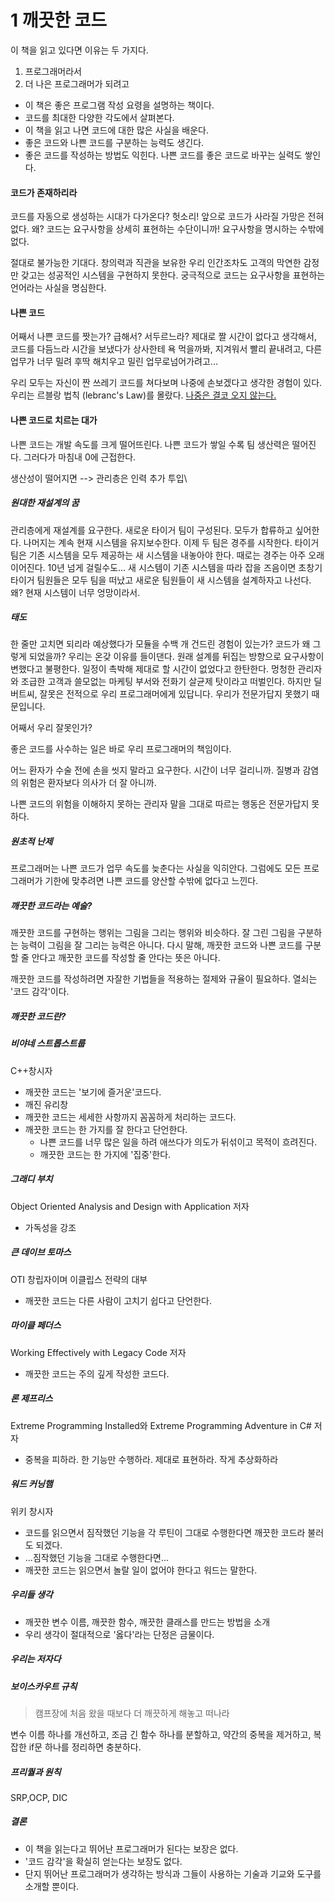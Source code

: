 # 1 깨끗한 코드

이 책을 읽고 있다면 이유는 두 가지다.

1. 프로그래머라서
2. 더 나은 프로그래머가 되려고



* 이 책은 좋은 프로그램 작성 요령을 설명하는 책이다.
* 코드를 최대한 다양한 각도에서 살펴본다.
* 이 책을 읽고 나면 코드에 대한 많은 사실을 배운다.
* 좋은 코드와 나쁜 코드를 구분하는 능력도 생긴다.
* 좋은 코드를 작성하는 방법도 익힌다. 나쁜 코드를 좋은 코드로 바꾸는 실력도 쌓인다.



#### 코드가 존재하리라

코드를 자동으로 생성하는 시대가 다가온다?
헛소리! 앞으로 코드가 사라질 가망은 전혀 없다. 왜? 코드는 요구사항을 상세히 표현하는 수단이니까!
요구사항을 명시하는 수밖에 없다.

절대로 불가능한 기대다. 창의력과 직관을 보유한 우리 인간조차도 고객의 막연한 감정만 갖고는 성공적인 시스템을 구현하지 못한다.
궁극적으로 코드는 요구사항을 표현하는 언어라는 사실을 명심한다.



#### 나쁜 코드

어째서 나쁜 코드를 짯는가?
급해서? 서두르느라? 제대로 짤 시간이 없다고 생각해서, 코드를 다듬느라 시간을 보냈다가 상사한테 욕 먹을까봐, 지겨워서 빨리 끝내려고, 다른 업무가 너무 밀려 후딱 해치우고 밀린 업무로넘어가려고...

우리 모두는 자신이 짠 쓰레기 코드를 쳐다보며 나중에 손보겠다고 생각한 경험이 있다.
우리는 르블랑 법칙 (lebranc's Law)를 몰랐다. <u>나중은 결코 오지 않는다.</u>



#### 나쁜 코드로 치르는 대가

나쁜 코드는 개발 속도를 크게 떨어뜨린다.
나쁜 코드가 쌓일 수록 팀 생산력은 떨어진다. 그러다가 마침내 0에 근접한다.

생산성이 떨어지면 --> 관리층은 인력 추가 투입\

##### 원대한 재설계의 꿈

관리층에게 재설계를 요구한다.
새로운 타이거 팀이 구성된다. 모두가 합류하고 싶어한다. 나머지는 계속 현재 시스템을 유지보수한다.
이제 두 팀은 경주를 시작한다. 타이거팀은 기존 시스템을 모두 제공하는 새 시스템을 내놓아야 한다.
때로는 경주는 아주 오래 이어진다. 10년 넘게 걸릴수도...
새 시스템이 기존 시스템을 따라 잡을 즈음이면 초창기 타이거 팀원들은 모두 팀을 떠났고 새로운 팀원들이 새 시스템을 설계하자고 나선다. 왜? 현재 시스템이 너무 엉망이라서.



##### 태도

한 줄만 고치면 되리라 예상했다가 모듈을 수백 개 건드린 경험이 있는가?
코드가 왜 그렇게 되었을까? 우리는 온갖 이유를 들이댄다.
원래 설계를 뒤집는 방향으로 요구사항이 변했다고 불평한다. 일정이 촉박해 제대로 할 시간이 없었다고 한탄한다. 멍청한 관리자와 조급한 고객과 쓸모없는 마케팅 부서와 전화기 살균제 탓이라고 떠벌인다.
하지만 딜버트씨, 잘못은 전적으로 우리 프로그래머에게 있답니다. 우리가 전문가답지 못했기 때문입니다.

어째서 우리 잘못인가?

좋은 코드를 사수하는 일은 바로 우리 프로그래머의 책임이다.

어느 환자가 수술 전에 손을 씻지 말라고 요구한다. 시간이 너무 걸리니까.
질병과 감염의 위험은 환자보다 의사가 더 잘 아니까.

나쁜 코드의 위험을 이해하지 못하는 관리자 말을 그대로 따르는 행동은 전문가답지 못하다.



##### 원초적 난제

프로그래머는 나쁜 코드가 업무 속도를 늦춘다는 사실을 익히안다. 그럼에도 모든 프로그래머가 기한에 맞추려면 나쁜 코드를 양산할 수밖에 없다고 느낀다.



##### 깨끗한 코드라는 예술?

깨끗한 코드를 구현하는 행위는 그림을 그리는 행위와 비슷하다.
잘 그린 그림을 구분하는 능력이 그림을 잘 그리는 능력은 아니다. 다시 말해, 깨끗한 코드와 나쁜 코드를 구분할 줄 안다고 깨끗한 코드를 작성할 줄 안다는 뜻은 아니다.

깨끗한 코드를 작성하려면 자잘한 기법들을 적용하는 절제와 규율이 필요하다. 열쇠는 '코드 감각'이다.



##### 깨끗한 코드란?

##### 비야네 스트롭스트룹

C++창시자

* 깨끗한 코드는 '보기에 즐거운'코드다.
* 깨진 유리창
* 깨끗한 코드는 세세한 사항까지 꼼꼼하게 처리하는 코드다.
* 깨끗한 코드는 한 가지를 잘 한다고 단언한다. 
    * 나쁜 코드를 너무 많은 일을 하려 애쓰다가 의도가 뒤섞이고 목적이 흐려진다.
    * 깨끗한 코드는 한 가지에 '집중'한다.



##### 그래디 부치

Object Oriented Analysis and Design with Application 저자

* 가독성을 강조



##### 큰 데이브 토마스

OTI 창립자이며 이클립스 전략의 대부

* 깨끗한 코드는 다른 사람이 고치기 쉽다고 단언한다.



##### 마이클 페더스

Working Effectively with Legacy Code 저자

* 깨끗한 코드는 주의 깊게 작성한 코드다.



##### 론 제프리스

Extreme Programming Installed와 Extreme Programming Adventure in C# 저자

* 중복을 피하라. 한 기능만 수행하라. 제대로 표현하라. 작게 추상화하라



##### 워드 커닝햄

위키 창시자

* 코드를 읽으면서 짐작했던 기능을 각 루틴이 그대로 수행한다면 깨끗한 코드라 불러도 되겠다.
* ...짐작했던 기능을 그대로 수행한다면...
* 깨끗한 코드는 읽으면서 놀랄 일이 없어야 한다고 워드는 말한다.



##### 우리들 생각

* 깨끗한 변수 이름, 깨끗한 함수, 깨끗한 클래스를 만드는 방법을 소개
* 우리 생각이 절대적으로 '옳다'라는 단정은 금물이다.



##### 우리는 저자다



##### 보이스카우트 규칙

> 캠프장에 처음 왔을 때보다 더 깨끗하게 해놓고 떠나라

변수 이름 하나를 개선하고, 조금 긴 함수 하나를 분할하고, 약간의 중복을 제거하고, 복잡한 if문 하나를 정리하면 충분하다.



##### 프리퀄과 원칙

SRP,OCP, DIC



##### 결론

* 이 책을 읽는다고 뛰어난 프로그래머가 된다는 보장은 없다.
* '코드 감각'을 확실히 얻는다는 보장도 없다.
* 단지 뛰어난 프로그래머가 생각하는 방식과 그들이 사용하는 기술과 기교와 도구를 소개할 뿐이다.





















